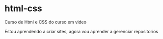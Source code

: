 # html-css
Curso de Html e CSS do curso em video

Estou aprendendo a criar sites, agora vou aprender a gerenciar repositorios
